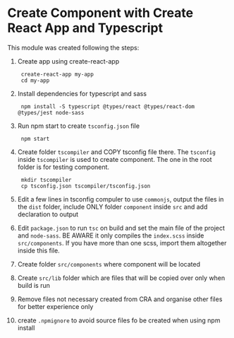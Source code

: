 # Create Component with Create React App and Typescript

This module was created following the steps:

1. Create app using create-react-app

        create-react-app my-app
        cd my-app
    
2. Install dependencies for typescript and sass
    
    
        npm install -S typescript @types/react @types/react-dom @types/jest node-sass
   
3. Run npm start to create `tsconfig.json` file

    
        npm start

4. Create folder `tscompiler` and COPY tsconfig file there. The `tsconfig` inside `tscompiler` is used to create component. The one in the root folder is for testing component.

        mkdir tscompiler
        cp tsconfig.json tscompiler/tsconfig.json

5. Edit a few lines in tsconfig compuler to use `commonjs`, output the files in the `dist` folder, include ONLY folder `component` inside `src` and add declaration to output

6. Edit `package.json` to run `tsc` on build and set the main file of the project and `node-sass`. BE AWARE it only compiles the `index.scss` inside `src/components`. If you have more than one scss, import them altogether inside this file.
7. Create folder `src/components` where component will be located
8. Create `src/lib` folder which are files that will be copied over only when build is run
9. Remove files not necessary created from CRA and organise other files for better experience only
10. create `.npmignore` to avoid source files fo be created when using npm install
